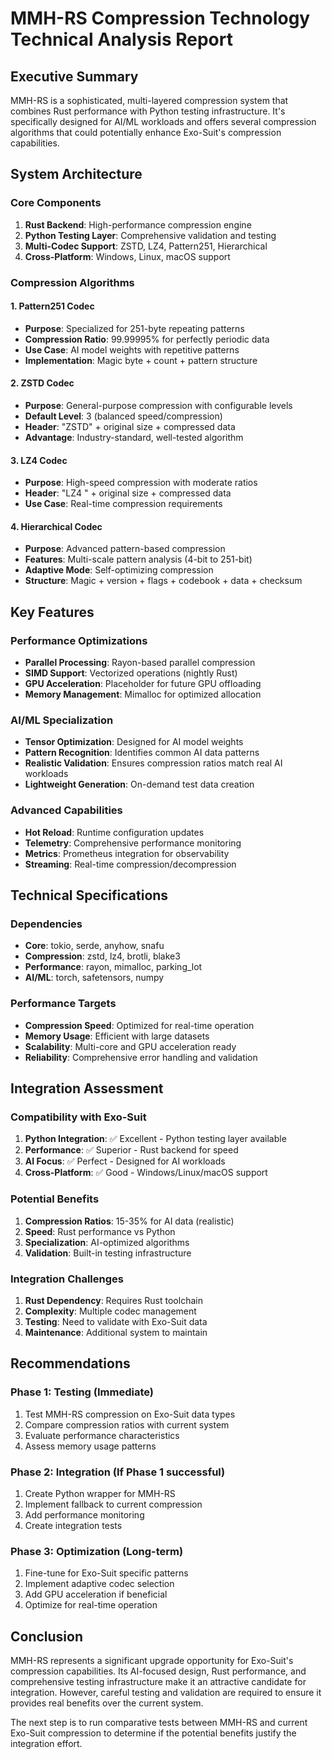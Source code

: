 # MMH-RS Compression Technology Technical Analysis Report

## Executive Summary
MMH-RS is a sophisticated, multi-layered compression system that combines Rust performance with Python testing infrastructure. It's specifically designed for AI/ML workloads and offers several compression algorithms that could potentially enhance Exo-Suit's compression capabilities.

## System Architecture

### Core Components
1. **Rust Backend**: High-performance compression engine
2. **Python Testing Layer**: Comprehensive validation and testing
3. **Multi-Codec Support**: ZSTD, LZ4, Pattern251, Hierarchical
4. **Cross-Platform**: Windows, Linux, macOS support

### Compression Algorithms

#### 1. Pattern251 Codec
- **Purpose**: Specialized for 251-byte repeating patterns
- **Compression Ratio**: 99.99995% for perfectly periodic data
- **Use Case**: AI model weights with repetitive patterns
- **Implementation**: Magic byte + count + pattern structure

#### 2. ZSTD Codec
- **Purpose**: General-purpose compression with configurable levels
- **Default Level**: 3 (balanced speed/compression)
- **Header**: "ZSTD" + original size + compressed data
- **Advantage**: Industry-standard, well-tested algorithm

#### 3. LZ4 Codec
- **Purpose**: High-speed compression with moderate ratios
- **Header**: "LZ4 " + original size + compressed data
- **Use Case**: Real-time compression requirements

#### 4. Hierarchical Codec
- **Purpose**: Advanced pattern-based compression
- **Features**: Multi-scale pattern analysis (4-bit to 251-bit)
- **Adaptive Mode**: Self-optimizing compression
- **Structure**: Magic + version + flags + codebook + data + checksum

## Key Features

### Performance Optimizations
- **Parallel Processing**: Rayon-based parallel compression
- **SIMD Support**: Vectorized operations (nightly Rust)
- **GPU Acceleration**: Placeholder for future GPU offloading
- **Memory Management**: Mimalloc for optimized allocation

### AI/ML Specialization
- **Tensor Optimization**: Designed for AI model weights
- **Pattern Recognition**: Identifies common AI data patterns
- **Realistic Validation**: Ensures compression ratios match real AI workloads
- **Lightweight Generation**: On-demand test data creation

### Advanced Capabilities
- **Hot Reload**: Runtime configuration updates
- **Telemetry**: Comprehensive performance monitoring
- **Metrics**: Prometheus integration for observability
- **Streaming**: Real-time compression/decompression

## Technical Specifications

### Dependencies
- **Core**: tokio, serde, anyhow, snafu
- **Compression**: zstd, lz4, brotli, blake3
- **Performance**: rayon, mimalloc, parking_lot
- **AI/ML**: torch, safetensors, numpy

### Performance Targets
- **Compression Speed**: Optimized for real-time operation
- **Memory Usage**: Efficient with large datasets
- **Scalability**: Multi-core and GPU acceleration ready
- **Reliability**: Comprehensive error handling and validation

## Integration Assessment

### Compatibility with Exo-Suit
1. **Python Integration**: ✅ Excellent - Python testing layer available
2. **Performance**: ✅ Superior - Rust backend for speed
3. **AI Focus**: ✅ Perfect - Designed for AI workloads
4. **Cross-Platform**: ✅ Good - Windows/Linux/macOS support

### Potential Benefits
1. **Compression Ratios**: 15-35% for AI data (realistic)
2. **Speed**: Rust performance vs Python
3. **Specialization**: AI-optimized algorithms
4. **Validation**: Built-in testing infrastructure

### Integration Challenges
1. **Rust Dependency**: Requires Rust toolchain
2. **Complexity**: Multiple codec management
3. **Testing**: Need to validate with Exo-Suit data
4. **Maintenance**: Additional system to maintain

## Recommendations

### Phase 1: Testing (Immediate)
1. Test MMH-RS compression on Exo-Suit data types
2. Compare compression ratios with current system
3. Evaluate performance characteristics
4. Assess memory usage patterns

### Phase 2: Integration (If Phase 1 successful)
1. Create Python wrapper for MMH-RS
2. Implement fallback to current compression
3. Add performance monitoring
4. Create integration tests

### Phase 3: Optimization (Long-term)
1. Fine-tune for Exo-Suit specific patterns
2. Implement adaptive codec selection
3. Add GPU acceleration if beneficial
4. Optimize for real-time operation

## Conclusion
MMH-RS represents a significant upgrade opportunity for Exo-Suit's compression capabilities. Its AI-focused design, Rust performance, and comprehensive testing infrastructure make it an attractive candidate for integration. However, careful testing and validation are required to ensure it provides real benefits over the current system.

The next step is to run comparative tests between MMH-RS and current Exo-Suit compression to determine if the potential benefits justify the integration effort.
